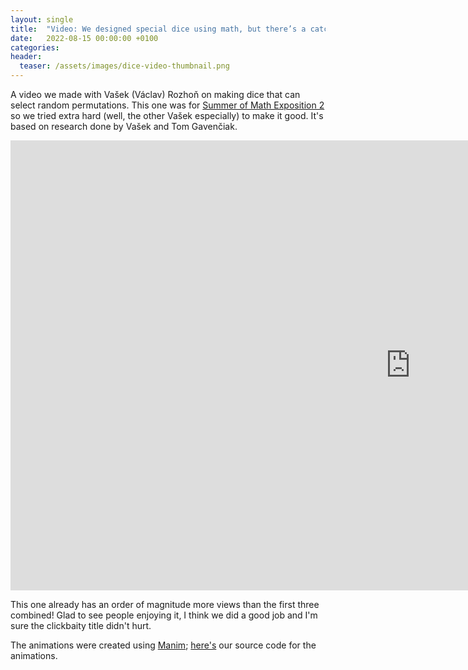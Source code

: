 ```yaml
---
layout: single
title:  "Video: We designed special dice using math, but there’s a catch"
date:   2022-08-15 00:00:00 +0100
categories:
header:
  teaser: /assets/images/dice-video-thumbnail.png
---
```


A video we made with Vašek (Václav) Rozhoň on making dice that can select random permutations. This one was for [Summer of Math Exposition 2](https://www.youtube.com/watch?v=hZuYICAEN9Y) so we tried extra hard (well, the other Vašek especially) to make it good. It's based on research done by Vašek and Tom Gavenčiak.

<iframe width="1280" height="720" src="https://www.youtube.com/embed/-64UT8yikng" title="YouTube video player" frameborder="0" allow="accelerometer; autoplay; clipboard-write; encrypted-media; gyroscope; picture-in-picture" allowfullscreen></iframe>

This one already has an order of magnitude more views than the first three combined! Glad to see people enjoying it, I think we did a good job and I'm sure the clickbaity title didn't hurt.

The animations were created using [Manim](https://www.manim.community/); [here's](https://github.com/polylog-cs/fair_dice) our source code for the animations.
